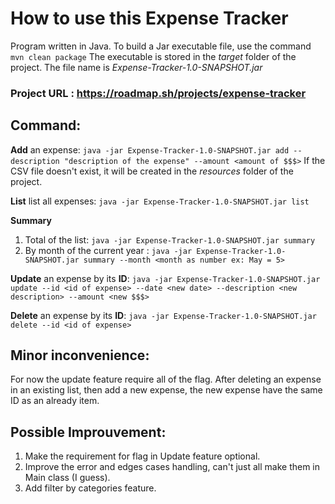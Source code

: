 # How to use this Expense Tracker

Program written in Java. To build a Jar executable file, use the command ```mvn clean package``` The executable is stored in the _target_ folder of the project.
The file name is _Expense-Tracker-1.0-SNAPSHOT.jar_

### Project URL : https://roadmap.sh/projects/expense-tracker

## Command:
**Add** an expense: ```java -jar Expense-Tracker-1.0-SNAPSHOT.jar add --description "description of the expense" --amount <amount of $$$>``` If the CSV file doesn't exist, it will be created in the _resources_ folder 
of the project.

**List** list all expenses: ```java -jar Expense-Tracker-1.0-SNAPSHOT.jar list```

**Summary** 
  1. Total of the list: ```java -jar Expense-Tracker-1.0-SNAPSHOT.jar summary```
  2. By month of the current year : ````java -jar Expense-Tracker-1.0-SNAPSHOT.jar summary --month <month as number ex: May = 5>````

**Update** an expense by its **ID**: ````java -jar Expense-Tracker-1.0-SNAPSHOT.jar update --id <id of expense> --date <new date> --description <new description> --amount <new $$$>````

**Delete** an expense by its **ID**: ````java -jar Expense-Tracker-1.0-SNAPSHOT.jar delete --id <id of expense>````

## Minor inconvenience:
For now the update feature require all of the flag.
After deleting an expense in an existing list, then add a new expense, the new expense have the same ID as an already item. 

## Possible Improuvement:
  1. Make the requirement for flag in Update feature optional.
  2. Improve the error and edges cases handling, can't just all make them in Main class (I guess).
  3. Add filter by categories feature.
